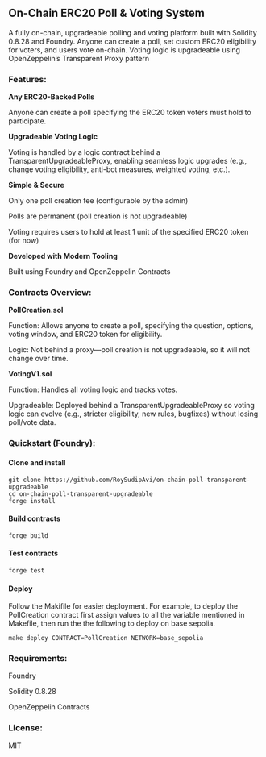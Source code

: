 ## On-Chain ERC20 Poll & Voting System
A fully on-chain, upgradeable polling and voting platform built with Solidity 0.8.28 and Foundry.
Anyone can create a poll, set custom ERC20 eligibility for voters, and users vote on-chain. Voting logic is upgradeable using OpenZeppelin’s Transparent Proxy pattern

### Features:

**Any ERC20-Backed Polls**

Anyone can create a poll specifying the ERC20 token voters must hold to participate.

**Upgradeable Voting Logic**

Voting is handled by a logic contract behind a TransparentUpgradeableProxy, enabling seamless logic upgrades (e.g., change voting eligibility, anti-bot measures, weighted voting, etc.).

**Simple & Secure**

Only one poll creation fee (configurable by the admin)

Polls are permanent (poll creation is not upgradeable)

Voting requires users to hold at least 1 unit of the specified ERC20 token (for now)

**Developed with Modern Tooling**

Built using Foundry and OpenZeppelin Contracts

### Contracts Overview:

**PollCreation.sol**

Function: Allows anyone to create a poll, specifying the question, options, voting window, and ERC20 token for eligibility.

Logic: Not behind a proxy—poll creation is not upgradeable, so it will not change over time.

**VotingV1.sol**

Function: Handles all voting logic and tracks votes.

Upgradeable: Deployed behind a TransparentUpgradeableProxy so voting logic can evolve (e.g., stricter eligibility, new rules, bugfixes) without losing poll/vote data.

### Quickstart (Foundry):

#### Clone and install

```shell
git clone https://github.com/RoySudipAvi/on-chain-poll-transparent-upgradeable
cd on-chain-poll-transparent-upgradeable
forge install
```

#### Build contracts

```shell
forge build
```

#### Test contracts

```shell
forge test
```
#### Deploy

Follow the Makifile for easier deployment.
For example, to deploy the PollCreation contract first assign values to all the variable mentioned in Makefile,
then run the the following to deploy on base sepolia.

```shell
make deploy CONTRACT=PollCreation NETWORK=base_sepolia
```

### Requirements:

Foundry

Solidity 0.8.28

OpenZeppelin Contracts

### License:

MIT

